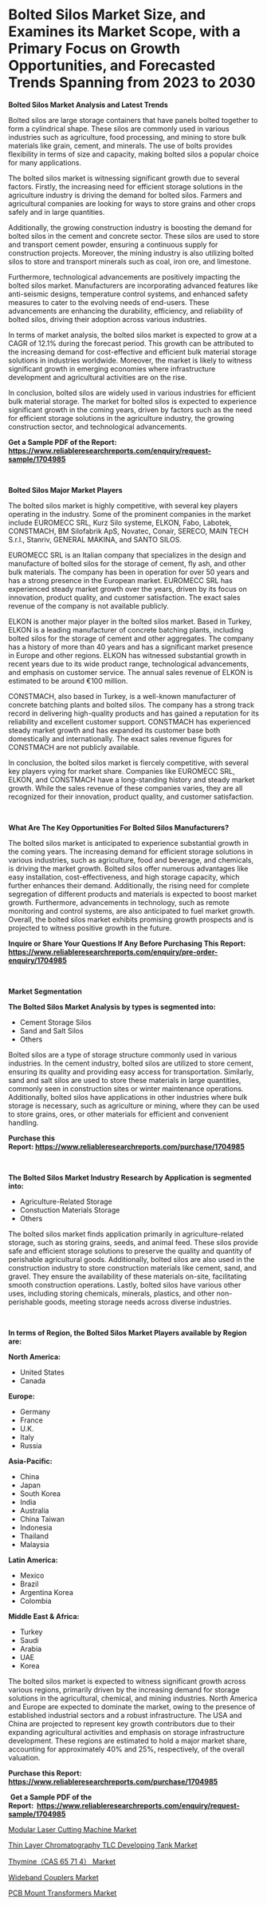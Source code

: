 <p><h1>Bolted Silos Market Size, and Examines its Market Scope, with a Primary Focus on Growth Opportunities, and Forecasted Trends Spanning from 2023 to 2030</h1></p><p><strong>Bolted Silos Market Analysis and Latest Trends</strong></p>
<p><p>Bolted silos are large storage containers that have panels bolted together to form a cylindrical shape. These silos are commonly used in various industries such as agriculture, food processing, and mining to store bulk materials like grain, cement, and minerals. The use of bolts provides flexibility in terms of size and capacity, making bolted silos a popular choice for many applications.</p><p>The bolted silos market is witnessing significant growth due to several factors. Firstly, the increasing need for efficient storage solutions in the agriculture industry is driving the demand for bolted silos. Farmers and agricultural companies are looking for ways to store grains and other crops safely and in large quantities.</p><p>Additionally, the growing construction industry is boosting the demand for bolted silos in the cement and concrete sector. These silos are used to store and transport cement powder, ensuring a continuous supply for construction projects. Moreover, the mining industry is also utilizing bolted silos to store and transport minerals such as coal, iron ore, and limestone.</p><p>Furthermore, technological advancements are positively impacting the bolted silos market. Manufacturers are incorporating advanced features like anti-seismic designs, temperature control systems, and enhanced safety measures to cater to the evolving needs of end-users. These advancements are enhancing the durability, efficiency, and reliability of bolted silos, driving their adoption across various industries.</p><p>In terms of market analysis, the bolted silos market is expected to grow at a CAGR of 12.1% during the forecast period. This growth can be attributed to the increasing demand for cost-effective and efficient bulk material storage solutions in industries worldwide. Moreover, the market is likely to witness significant growth in emerging economies where infrastructure development and agricultural activities are on the rise.</p><p>In conclusion, bolted silos are widely used in various industries for efficient bulk material storage. The market for bolted silos is expected to experience significant growth in the coming years, driven by factors such as the need for efficient storage solutions in the agriculture industry, the growing construction sector, and technological advancements.</p></p>
<p><strong>Get a Sample PDF of the Report:&nbsp; <a href="https://www.reliableresearchreports.com/enquiry/request-sample/1704985">https://www.reliableresearchreports.com/enquiry/request-sample/1704985</a></strong></p>
<p>&nbsp;</p>
<p><strong>Bolted Silos Major Market Players</strong></p>
<p><p>The bolted silos market is highly competitive, with several key players operating in the industry. Some of the prominent companies in the market include EUROMECC SRL, Kurz Silo systeme, ELKON, Fabo, Labotek, CONSTMACH, BM Silofabrik ApS, Novatec, Conair, SERECO, MAIN TECH S.r.l., Stanriv, GENERAL MAKINA, and SANTO SILOS.</p><p>EUROMECC SRL is an Italian company that specializes in the design and manufacture of bolted silos for the storage of cement, fly ash, and other bulk materials. The company has been in operation for over 50 years and has a strong presence in the European market. EUROMECC SRL has experienced steady market growth over the years, driven by its focus on innovation, product quality, and customer satisfaction. The exact sales revenue of the company is not available publicly.</p><p>ELKON is another major player in the bolted silos market. Based in Turkey, ELKON is a leading manufacturer of concrete batching plants, including bolted silos for the storage of cement and other aggregates. The company has a history of more than 40 years and has a significant market presence in Europe and other regions. ELKON has witnessed substantial growth in recent years due to its wide product range, technological advancements, and emphasis on customer service. The annual sales revenue of ELKON is estimated to be around €100 million.</p><p>CONSTMACH, also based in Turkey, is a well-known manufacturer of concrete batching plants and bolted silos. The company has a strong track record in delivering high-quality products and has gained a reputation for its reliability and excellent customer support. CONSTMACH has experienced steady market growth and has expanded its customer base both domestically and internationally. The exact sales revenue figures for CONSTMACH are not publicly available.</p><p>In conclusion, the bolted silos market is fiercely competitive, with several key players vying for market share. Companies like EUROMECC SRL, ELKON, and CONSTMACH have a long-standing history and steady market growth. While the sales revenue of these companies varies, they are all recognized for their innovation, product quality, and customer satisfaction.</p></p>
<p>&nbsp;</p>
<p><strong>What Are The Key Opportunities For Bolted Silos Manufacturers?</strong></p>
<p><p>The bolted silos market is anticipated to experience substantial growth in the coming years. The increasing demand for efficient storage solutions in various industries, such as agriculture, food and beverage, and chemicals, is driving the market growth. Bolted silos offer numerous advantages like easy installation, cost-effectiveness, and high storage capacity, which further enhances their demand. Additionally, the rising need for complete segregation of different products and materials is expected to boost market growth. Furthermore, advancements in technology, such as remote monitoring and control systems, are also anticipated to fuel market growth. Overall, the bolted silos market exhibits promising growth prospects and is projected to witness positive growth in the future.</p></p>
<p><strong>Inquire or Share Your Questions If Any Before Purchasing This Report: <a href="https://www.reliableresearchreports.com/enquiry/pre-order-enquiry/1704985">https://www.reliableresearchreports.com/enquiry/pre-order-enquiry/1704985</a></strong></p>
<p>&nbsp;</p>
<p><strong>Market Segmentation</strong></p>
<p><strong>The Bolted Silos Market Analysis by types is segmented into:</strong></p>
<p><ul><li>Cement Storage Silos</li><li>Sand and Salt Silos</li><li>Others</li></ul></p>
<p><p>Bolted silos are a type of storage structure commonly used in various industries. In the cement industry, bolted silos are utilized to store cement, ensuring its quality and providing easy access for transportation. Similarly, sand and salt silos are used to store these materials in large quantities, commonly seen in construction sites or winter maintenance operations. Additionally, bolted silos have applications in other industries where bulk storage is necessary, such as agriculture or mining, where they can be used to store grains, ores, or other materials for efficient and convenient handling.</p></p>
<p><strong>Purchase this Report:&nbsp;<a href="https://www.reliableresearchreports.com/purchase/1704985">https://www.reliableresearchreports.com/purchase/1704985</a></strong></p>
<p>&nbsp;</p>
<p><strong>The Bolted Silos Market Industry Research by Application is segmented into:</strong></p>
<p><ul><li>Agriculture-Related Storage</li><li>Constuction Materials Storage</li><li>Others</li></ul></p>
<p><p>The bolted silos market finds application primarily in agriculture-related storage, such as storing grains, seeds, and animal feed. These silos provide safe and efficient storage solutions to preserve the quality and quantity of perishable agricultural goods. Additionally, bolted silos are also used in the construction industry to store construction materials like cement, sand, and gravel. They ensure the availability of these materials on-site, facilitating smooth construction operations. Lastly, bolted silos have various other uses, including storing chemicals, minerals, plastics, and other non-perishable goods, meeting storage needs across diverse industries.</p></p>
<p>&nbsp;</p>
<p><strong>In terms of Region, the Bolted Silos Market Players available by Region are:</strong></p>
<p>
    <p> <strong> North America: </strong>
        <ul>
            <li>United States</li>
            <li>Canada</li>
        </ul>
        </p> 
    <p> <strong> Europe: </strong>
        <ul>
            <li>Germany</li>
            <li>France</li>
            <li>U.K.</li>
            <li>Italy</li>
            <li>Russia</li>
        </ul>
        </p> 
    <p> <strong> Asia-Pacific: </strong>
        <ul>
            <li>China</li>
            <li>Japan</li>
            <li>South Korea</li>
            <li>India</li>
            <li>Australia</li>
            <li>China Taiwan</li>
            <li>Indonesia</li>
            <li>Thailand</li>
            <li>Malaysia</li>
        </ul>
        </p> 
    <p> <strong> Latin America: </strong>
        <ul>
            <li>Mexico</li>
            <li>Brazil</li>
            <li>Argentina Korea</li>
            <li>Colombia</li>
        </ul>
        </p> 
    <p> <strong> Middle East & Africa: </strong>
        <ul>
            <li>Turkey</li>
            <li>Saudi</li>
            <li>Arabia</li>
            <li>UAE</li>
            <li>Korea</li>
        </ul>
    </p>
    </p>
<p><p>The bolted silos market is expected to witness significant growth across various regions, primarily driven by the increasing demand for storage solutions in the agricultural, chemical, and mining industries. North America and Europe are expected to dominate the market, owing to the presence of established industrial sectors and a robust infrastructure. The USA and China are projected to represent key growth contributors due to their expanding agricultural activities and emphasis on storage infrastructure development. These regions are estimated to hold a major market share, accounting for approximately 40% and 25%, respectively, of the overall valuation.</p></p>
<p><strong>Purchase this Report: <a href="https://www.reliableresearchreports.com/purchase/1704985">https://www.reliableresearchreports.com/purchase/1704985</a></strong></p>
<p>&nbsp;<strong>Get a Sample PDF of the Report:&nbsp;&nbsp;<a href="https://www.reliableresearchreports.com/enquiry/request-sample/1704985">https://www.reliableresearchreports.com/enquiry/request-sample/1704985</a></strong></p>
<p><strong></strong></p>
<p><p><a href="https://medium.com/@jenniebrown07/analyzing-modular-laser-cutting-machine-market-global-industry-perspective-and-forecast-2023-to-9395924bb591">Modular Laser Cutting Machine Market</a></p><p><a href="https://www.linkedin.com/pulse/decoding-thin-layer-chromatography-tlc-developing-tank-market-go4we/">Thin Layer Chromatography TLC Developing Tank Market</a></p><p><a href="https://www.linkedin.com/pulse/thyminecas-65-71-4-market-size-2023-2030-global-industrial-nklxe/">Thymine（CAS 65 71 4） Market</a></p><p><a href="https://github.com/GroverBarry/Market-Research-Report-List-2/blob/main/wideband-couplers-market.md">Wideband Couplers Market</a></p><p><a href="https://medium.com/@albertakoss2023/pcb-mount-transformers-market-trends-and-market-analysis-forecasted-for-period-2023-2030-87980abc7a30">PCB Mount Transformers Market</a></p></p>